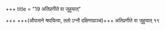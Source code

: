 +++
title = "19 अतिप्रणीते वा जुहुयात्"

+++
+++(औपासने श्रपयित्वा, ततो ऽग्नौ दक्षिणाप्राञ्चं)+++ अतिप्रणीते वा जुहुयात् १९  
